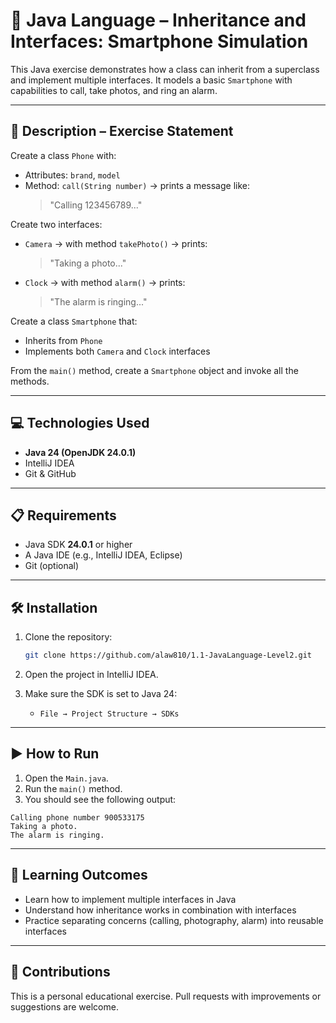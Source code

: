 # 📱 Java Language – Inheritance and Interfaces: Smartphone Simulation

This Java exercise demonstrates how a class can inherit from a superclass and implement multiple interfaces. It models a basic `Smartphone` with capabilities to call, take photos, and ring an alarm.

---

## 📄 Description – Exercise Statement

Create a class `Phone` with:

- Attributes: `brand`, `model`
- Method: `call(String number)` → prints a message like:
  > "Calling 123456789..."

Create two interfaces:

- `Camera` → with method `takePhoto()` → prints:
  > "Taking a photo..."

- `Clock` → with method `alarm()` → prints:
  > "The alarm is ringing..."

Create a class `Smartphone` that:

- Inherits from `Phone`
- Implements both `Camera` and `Clock` interfaces

From the `main()` method, create a `Smartphone` object and invoke all the methods.

---

## 💻 Technologies Used

- **Java 24 (OpenJDK 24.0.1)**
- IntelliJ IDEA
- Git & GitHub

---

## 📋 Requirements

- Java SDK **24.0.1** or higher
- A Java IDE (e.g., IntelliJ IDEA, Eclipse)
- Git (optional)

---

## 🛠️ Installation

1. Clone the repository:

   ```bash
   git clone https://github.com/alaw810/1.1-JavaLanguage-Level2.git

2. Open the project in IntelliJ IDEA.

3. Make sure the SDK is set to Java 24:

   * `File → Project Structure → SDKs`

---

## ▶️ How to Run

1. Open the `Main.java`.
2. Run the `main()` method.
3. You should see the following output:

```
Calling phone number 900533175
Taking a photo.
The alarm is ringing.
```

---

## 🧠 Learning Outcomes

* Learn how to implement multiple interfaces in Java
* Understand how inheritance works in combination with interfaces
* Practice separating concerns (calling, photography, alarm) into reusable interfaces

---

## 🤝 Contributions

This is a personal educational exercise.
Pull requests with improvements or suggestions are welcome.
